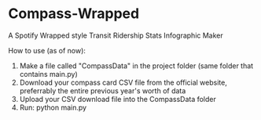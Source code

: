 # Compass-Wrapped

A Spotify Wrapped style Transit Ridership Stats Infographic Maker

How to use (as of now):

1. Make a file called "CompassData" in the project folder (same folder that contains main.py)
2. Download your compass card CSV file from the official website, preferrably the entire previous year's worth of data
3. Upload your CSV download file into the CompassData folder
4. Run: python main.py